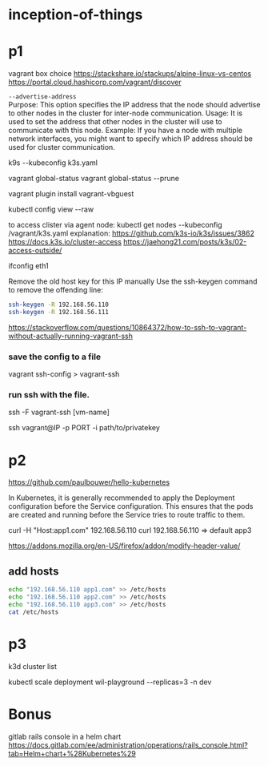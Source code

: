 # inception-of-things

# p1
vagrant box choice
https://stackshare.io/stackups/alpine-linux-vs-centos
https://portal.cloud.hashicorp.com/vagrant/discover

`--advertise-address`   
Purpose: This option specifies the IP address that the node should advertise to other nodes in the cluster for inter-node communication.
Usage: It is used to set the address that other nodes in the cluster will use to communicate with this node.
Example: If you have a node with multiple network interfaces, you might want to specify which IP address should be used for cluster communication.


k9s --kubeconfig k3s.yaml


vagrant global-status
vagrant global-status --prune

vagrant plugin install vagrant-vbguest

kubectl config view --raw

to access clister via agent node:
kubectl get nodes --kubeconfig /vagrant/k3s.yaml
explanation: 
https://github.com/k3s-io/k3s/issues/3862
https://docs.k3s.io/cluster-access
https://jaehong21.com/posts/k3s/02-access-outside/


ifconfig eth1

Remove the old host key for this IP manually
Use the ssh-keygen command to remove the offending line:
```bash
ssh-keygen -R 192.168.56.110
ssh-keygen -R 192.168.56.111
```

https://stackoverflow.com/questions/10864372/how-to-ssh-to-vagrant-without-actually-running-vagrant-ssh

### save the config to a file
vagrant ssh-config > vagrant-ssh

### run ssh with the file.
ssh -F vagrant-ssh [vm-name]


ssh vagrant@IP -p PORT -i path/to/privatekey



# p2


https://github.com/paulbouwer/hello-kubernetes

In Kubernetes, it is generally recommended to apply the Deployment configuration before the Service configuration. This ensures that the pods are created and running before the Service tries to route traffic to them.


curl -H "Host:app1.com" 192.168.56.110
curl 192.168.56.110 => default app3


https://addons.mozilla.org/en-US/firefox/addon/modify-header-value/



## add hosts
```bash
echo "192.168.56.110 app1.com" >> /etc/hosts
echo "192.168.56.110 app2.com" >> /etc/hosts
echo "192.168.56.110 app3.com" >> /etc/hosts
cat /etc/hosts
```

# p3

k3d cluster list

kubectl scale deployment wil-playground --replicas=3 -n dev


# Bonus

gitlab rails console in a helm chart
https://docs.gitlab.com/ee/administration/operations/rails_console.html?tab=Helm+chart+%28Kubernetes%29

